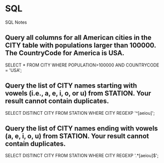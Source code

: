 # SQL
SQL Notes

Query all columns for all American cities in the CITY table with populations larger than 100000. The CountryCode for America is USA.
--------------------------------
SELECT *
FROM CITY
WHERE POPULATION>100000 AND COUNTRYCODE = 'USA';


Query the list of CITY names starting with vowels (i.e., a, e, i, o, or u) from STATION. Your result cannot contain duplicates.
--------------------------------
SELECT DISTINCT CITY
FROM STATION
WHERE CITY REGEXP '^[aeiou]';


Query the list of CITY names ending with vowels (a, e, i, o, u) from STATION. Your result cannot contain duplicates.
--------------------------------
SELECT DISTINCT CITY
FROM STATION
WHERE CITY REGEXP '.*[aeiou]$';
